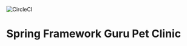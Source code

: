 ![CircleCI](https://circleci.com/gh/TadeuBraga/sfg-pet-clinic/tree/master.svg?style=svg&circle-token=081e08e34dc9cbd3fe3751f7ba456e7ce5b1f0dd)

# Spring Framework Guru Pet Clinic
